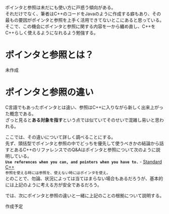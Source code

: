 ポインタと参照は未だにも使い方に戸惑う傾向がある。\
それだけでなく、筆者はC++のコードをJavaのように作成する癖もあり、その最もの要因がポインタと参照を上手く活用できてないとこにあると思っている。\
そこで、この機会にポインタと参照に関する内容を一から纏め直し、C++をC++らしく使えるようになれるよう勉強する。

# ポインタと参照とは？
未作成
<!-- 昔作成したモノであるため、内容の確認を行う必要がある。そのため、コメントアウトしておく。
参照(&)はその変数のアドレスを意味する。\
そのため、参照はオブジェクト(途中)\
変数が**値**を保存しておくものだとしたら\
ポインタは**アドレス**を保存しておくものである。\
![Memory&Address](./img/Memory&Address.png)\
int型の変数valを30で初期化して、メモリのアドレス0x24に保存されたとしてみよう。
コードで書くと次のようになるだろう。\
`int val = 30;`\
次は、ポインタ変数poをvalで初期化して、メモリのアドレス0x22に保存されたとしてみよう。
コードで書くと次のようになるだろう。\
`int* po = &val`\


|項目|変数|ポインタ|
|---|-----|-------|
|保存するもの|値|アドレス|

<-->
# ポインタと参照の違い
C言語でもあったポインタとは違い、参照はC++に入りながら新しく出来上がった概念である。\
ざっと見ると**ある対象を指す**という点では似ていてそのせいで混雑し易いと思われる。

ここでは、その違いについて詳しく調べることにする。\
先ず、頭括型でポインタと参照の中でどっちを優先して使うべきかの結論から話すとあるC++のリファレンスでのQ&Aはポインタと参照について次のように説明している。\
**`Use references when you can, and pointers when you have to.`** - [Standard C++](https://isocpp.org/wiki/faq/references#refs-vs-ptrs)\
`参照を使える時には参照を、使えない時にはポインタを使え。`\
とのことで、勿論、状況によっては当てはまらない場合もあるだろうが、基本的には上記のように考える方が安全であるだろう。

では、次にポインタと参照の違いと一緒に上記のことの根拠について説明する。

作成予定